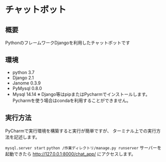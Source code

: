 # チャットボット

## 概要
PythonのフレームワークDjangoを利用したチャットボットです

## 環境
- python 3.7
- Django 2.1
- Janome 0.3.9
- PyMysql 0.8.0
- Mysql 14.14
※ Django等はpipまたはPycharmでインストールします。
  Pycharmを使う場合はcondaを利用することができません。

## 実行方法
PyCharmで実行環境を構築すると実行が簡単ですが、
ターミナル上での実行方法を記述します。

`mysql.server start`
`python /作業ディレクトリ/manage.py runserver`
サーバーを起動できたら http://127.0.0.1:8000/chat_app/ にアクセスします。
